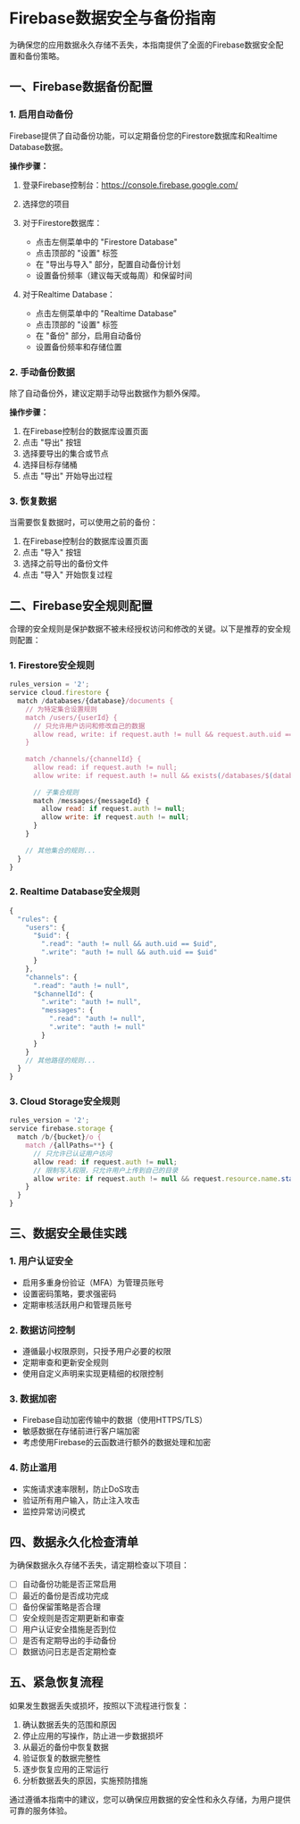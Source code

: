 # Firebase数据安全与备份指南

为确保您的应用数据永久存储不丢失，本指南提供了全面的Firebase数据安全配置和备份策略。

## 一、Firebase数据备份配置

### 1. 启用自动备份

Firebase提供了自动备份功能，可以定期备份您的Firestore数据库和Realtime Database数据。

**操作步骤：**

1. 登录Firebase控制台：https://console.firebase.google.com/
2. 选择您的项目
3. 对于Firestore数据库：
   - 点击左侧菜单中的 "Firestore Database"
   - 点击顶部的 "设置" 标签
   - 在 "导出与导入" 部分，配置自动备份计划
   - 设置备份频率（建议每天或每周）和保留时间

4. 对于Realtime Database：
   - 点击左侧菜单中的 "Realtime Database"
   - 点击顶部的 "设置" 标签
   - 在 "备份" 部分，启用自动备份
   - 设置备份频率和存储位置

### 2. 手动备份数据

除了自动备份外，建议定期手动导出数据作为额外保障。

**操作步骤：**

1. 在Firebase控制台的数据库设置页面
2. 点击 "导出" 按钮
3. 选择要导出的集合或节点
4. 选择目标存储桶
5. 点击 "导出" 开始导出过程

### 3. 恢复数据

当需要恢复数据时，可以使用之前的备份：

1. 在Firebase控制台的数据库设置页面
2. 点击 "导入" 按钮
3. 选择之前导出的备份文件
4. 点击 "导入" 开始恢复过程

## 二、Firebase安全规则配置

合理的安全规则是保护数据不被未经授权访问和修改的关键。以下是推荐的安全规则配置：

### 1. Firestore安全规则

```javascript
rules_version = '2';
service cloud.firestore {
  match /databases/{database}/documents {
    // 为特定集合设置规则
    match /users/{userId} {
      // 只允许用户访问和修改自己的数据
      allow read, write: if request.auth != null && request.auth.uid == userId;
    }
    
    match /channels/{channelId} {
      allow read: if request.auth != null;
      allow write: if request.auth != null && exists(/databases/$(database)/documents/users/$(request.auth.uid));
      
      // 子集合规则
      match /messages/{messageId} {
        allow read: if request.auth != null;
        allow write: if request.auth != null;
      }
    }
    
    // 其他集合的规则...
  }
}
```

### 2. Realtime Database安全规则

```javascript
{
  "rules": {
    "users": {
      "$uid": {
        ".read": "auth != null && auth.uid == $uid",
        ".write": "auth != null && auth.uid == $uid"
      }
    },
    "channels": {
      ".read": "auth != null",
      "$channelId": {
        ".write": "auth != null",
        "messages": {
          ".read": "auth != null",
          ".write": "auth != null"
        }
      }
    }
    // 其他路径的规则...
  }
}
```

### 3. Cloud Storage安全规则

```javascript
rules_version = '2';
service firebase.storage {
  match /b/{bucket}/o {
    match /{allPaths=**} {
      // 只允许已认证用户访问
      allow read: if request.auth != null;
      // 限制写入权限，只允许用户上传到自己的目录
      allow write: if request.auth != null && request.resource.name.startsWith('users/' + request.auth.uid + '/');
    }
  }
}
```

## 三、数据安全最佳实践

### 1. 用户认证安全

- 启用多重身份验证（MFA）为管理员账号
- 设置密码策略，要求强密码
- 定期审核活跃用户和管理员账号

### 2. 数据访问控制

- 遵循最小权限原则，只授予用户必要的权限
- 定期审查和更新安全规则
- 使用自定义声明来实现更精细的权限控制

### 3. 数据加密

- Firebase自动加密传输中的数据（使用HTTPS/TLS）
- 敏感数据在存储前进行客户端加密
- 考虑使用Firebase的云函数进行额外的数据处理和加密

### 4. 防止滥用

- 实施请求速率限制，防止DoS攻击
- 验证所有用户输入，防止注入攻击
- 监控异常访问模式

## 四、数据永久化检查清单

为确保数据永久存储不丢失，请定期检查以下项目：

- [ ] 自动备份功能是否正常启用
- [ ] 最近的备份是否成功完成
- [ ] 备份保留策略是否合理
- [ ] 安全规则是否定期更新和审查
- [ ] 用户认证安全措施是否到位
- [ ] 是否有定期导出的手动备份
- [ ] 数据访问日志是否定期检查

## 五、紧急恢复流程

如果发生数据丢失或损坏，按照以下流程进行恢复：

1. 确认数据丢失的范围和原因
2. 停止应用的写操作，防止进一步数据损坏
3. 从最近的备份中恢复数据
4. 验证恢复的数据完整性
5. 逐步恢复应用的正常运行
6. 分析数据丢失的原因，实施预防措施

通过遵循本指南中的建议，您可以确保应用数据的安全性和永久存储，为用户提供可靠的服务体验。